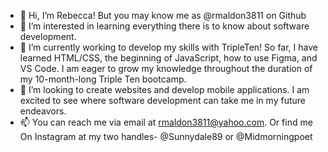 - 👋 Hi, I’m Rebecca! But you may know me as @rmaldon3811 on Github
- 👀 I’m interested in learning everything there is to know about software development.
- 🌱 I’m currently working to develop my skills with TripleTen!  So far, I have learned HTML/CSS, the beginning of JavaScript, how to use Figma, and VS Code. I am eager to grow my knowledge throughout the duration of my 10-month-long Triple Ten bootcamp.
- 💞️ I’m looking to create websites and develop mobile applications. I am excited to see where software development can take me in my future endeavors.
- 📫 You can reach me via email at rmaldon3811@yahoo.com. Or find me On Instagram at my two handles- @Sunnydale89 or @Midmorningpoet

<!---
rmaldon3811/rmaldon3811 is a ✨ special ✨ repository because its `README.md` (this file) appears on your GitHub profile.
You can click the Preview link to take a look at your changes.
--->
